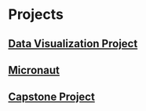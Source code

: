 # Projects

## [Data Visualization Project](https://shivsakthivel.github.io/Monopoly-Visualizations)

## [Micronaut](https://shivsakthivel.github.io/Micronaut)

## [Capstone Project](https://shivsakthivel.github.io/DSC180B-Capstone)
